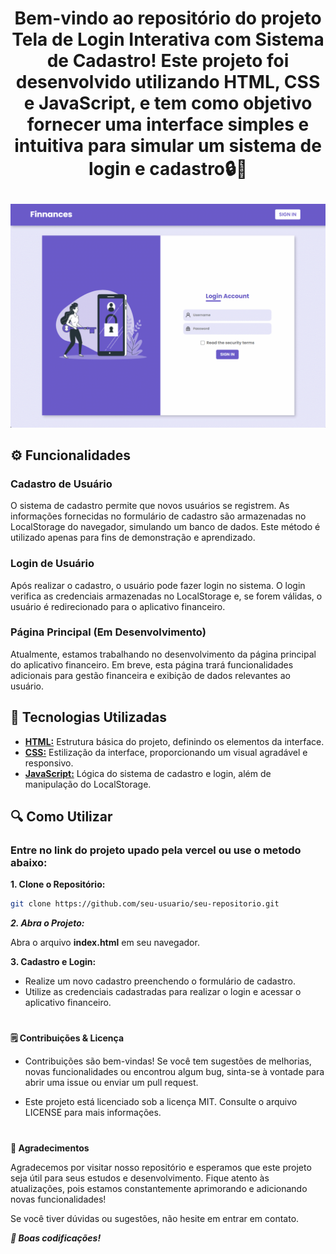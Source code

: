 <h1 align="center">
  <p>Bem-vindo ao repositório do projeto Tela de Login Interativa com Sistema de Cadastro! Este projeto foi desenvolvido utilizando HTML, CSS e JavaScript, e tem como objetivo fornecer uma interface simples e intuitiva para simular um sistema de login e cadastro🔒🔑</p> 
</h1>

 ![Gif Do Projeto](/assets/img/FinnanceGif.gif)

## ⚙️ Funcionalidades

### Cadastro de Usuário

O sistema de cadastro permite que novos usuários se registrem. As informações fornecidas no formulário de cadastro são armazenadas no LocalStorage do navegador, simulando um banco de dados. Este método é utilizado apenas para fins de demonstração e aprendizado.

### Login de Usuário


Após realizar o cadastro, o usuário pode fazer login no sistema. O login verifica as credenciais armazenadas no LocalStorage e, se forem válidas, o usuário é redirecionado para o aplicativo financeiro.

### Página Principal (Em Desenvolvimento)

Atualmente, estamos trabalhando no desenvolvimento da página principal do aplicativo financeiro. Em breve, esta página trará funcionalidades adicionais para gestão financeira e exibição de dados relevantes ao usuário.

## 🔨 Tecnologias Utilizadas

 - [**HTML:**](https://developer.mozilla.org/pt-BR/docs/Web/HTML) Estrutura básica do projeto, definindo os elementos da interface.
 - [**CSS:**](https://developer.mozilla.org/pt-BR/docs/Web/CSS) Estilização da interface, proporcionando um visual agradável e responsivo.
 - [**JavaScript:**](https://developer.mozilla.org/pt-BR/docs/Web/JavaScript) Lógica do sistema de cadastro e login, além de manipulação do LocalStorage.

 ## 🔍 Como Utilizar

  ### Entre no link do projeto upado pela vercel ou use o metodo abaixo:

**1. Clone o Repositório:**
```bash 
git clone https://github.com/seu-usuario/seu-repositorio.git
```
***2. Abra o Projeto:***

Abra o arquivo **index.html** em seu navegador.

**3. Cadastro e Login:**

  - Realize um novo cadastro preenchendo o formulário de cadastro.
  - Utilize as credenciais cadastradas para realizar o login e acessar o aplicativo financeiro.

#

**🗒️ Contribuições & Licença**

 - Contribuições são bem-vindas! Se você tem sugestões de melhorias, novas funcionalidades ou encontrou algum bug, sinta-se à vontade para abrir uma issue ou enviar um pull request.

 - Este projeto está licenciado sob a licença MIT. Consulte o arquivo LICENSE para mais informações.

 #

 **🤝 Agradecimentos**

 Agradecemos por visitar nosso repositório e esperamos que este projeto seja útil para seus estudos e desenvolvimento. Fique atento às atualizações, pois estamos constantemente aprimorando e adicionando novas funcionalidades!

Se você tiver dúvidas ou sugestões, não hesite em entrar em contato.

***🚀 Boas codificações!***



